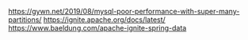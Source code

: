https://gywn.net/2019/08/mysql-poor-performance-with-super-many-partitions/
https://ignite.apache.org/docs/latest/
https://www.baeldung.com/apache-ignite-spring-data